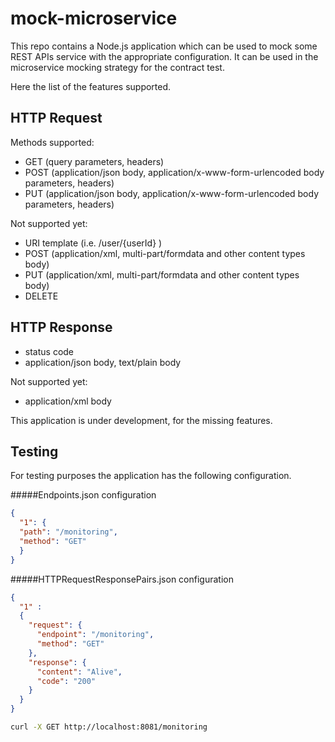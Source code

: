 # mock-microservice

This repo contains a Node.js application which can be used to mock some REST APIs service with the appropriate configuration.
It can be used in the microservice mocking strategy for the contract test.

Here the list of the features supported.

## HTTP Request

Methods supported: 

* GET (query parameters, headers)
* POST (application/json body, application/x-www-form-urlencoded body parameters, headers)
* PUT (application/json body, application/x-www-form-urlencoded body parameters, headers)

Not supported yet: 
* URI template (i.e. /user/{userId} )
* POST (application/xml, multi-part/formdata and other content types body)
* PUT (application/xml, multi-part/formdata and other content types body)
* DELETE 

## HTTP Response

* status code
* application/json body, text/plain body

Not supported yet: 

* application/xml body

This application is under development, for the missing features. 

## Testing

For testing purposes the application has the following configuration.

#####Endpoints.json configuration

```json
{
  "1": {
  "path": "/monitoring",
  "method": "GET"
  }
}
```
#####HTTPRequestResponsePairs.json configuration

```json
{
  "1" :
  {
    "request": {
      "endpoint": "/monitoring",
      "method": "GET"
    },
    "response": {
      "content": "Alive",
      "code": "200"
    }
  }
}
```

```bash
curl -X GET http://localhost:8081/monitoring
```


